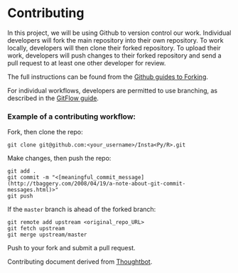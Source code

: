 # Contributing

In this project, we will be using Github to version control our work. Individual developers will fork the main repository into their own repository. To work locally, developers will then clone their forked repository. To upload their work, developers will push changes to their forked repository and send a pull request to at least one other developer for review.

The full instructions can be found from the [Github guides to Forking](https://guides.github.com/activities/forking/).

For individual workflows, developers are permitted to use branching, as described in the [GitFlow guide](https://guides.github.com/introduction/flow/).

### Example of a contributing workflow:

Fork, then clone the repo:

    git clone git@github.com:<your_username>/Insta<Py/R>.git

Make changes, then push the repo:

    git add .
    git commit -m "<[meaningful_commit_message](http://tbaggery.com/2008/04/19/a-note-about-git-commit-messages.html)>"
    git push

If the `master` branch is ahead of the forked branch:

    git remote add upstream <original_repo_URL>
    git fetch upstream
    git merge upstream/master

Push to your fork and submit a pull request.

Contributing document derived from [Thoughtbot](https://github.com/thoughtbot/factory_bot_rails/blob/master/CONTRIBUTING.md).
